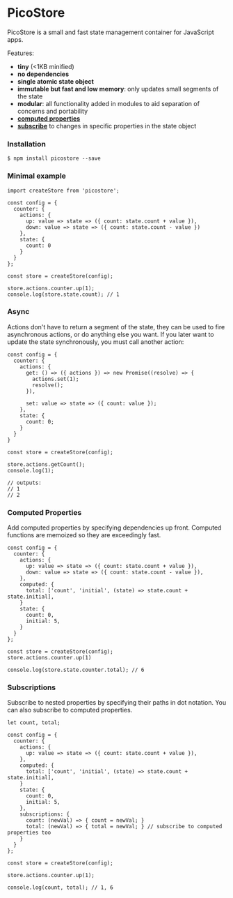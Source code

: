 # PicoStore

PicoStore is a small and fast state management container for JavaScript apps.

Features:
- **tiny** (<1KB minified)
- **no dependencies**
- **single atomic state object**
- **immutable but fast and low memory**: only updates small segments of the state
- **modular**: all functionality added in modules to aid separation of concerns and portability
- [**computed properties**](https://github.com/andyjessop/picostore#computed-properties)
- [**subscribe**](https://github.com/andyjessop/picostore#subscriptions) to changes in specific properties in the state object

### Installation
```
$ npm install picostore --save
```

### Minimal example
```
import createStore from 'picostore';

const config = {
  counter: {
    actions: {
      up: value => state => ({ count: state.count + value }),
      down: value => state => ({ count: state.count - value })
    },
    state: {
      count: 0
    }
  }
};

const store = createStore(config);

store.actions.counter.up(1);
console.log(store.state.count); // 1

```

### Async
Actions don't have to return a segment of the state, they can be used to fire asynchronous actions, or do anything else you want. If you later want to update the state synchronously, you must call another action:

```
const config = {
  counter: {
    actions: {
      get: () => ({ actions }) => new Promise((resolve) => {
        actions.set(1);
        resolve();
      }),

      set: value => state => ({ count: value });
    },
    state: {
      count: 0;
    }
  }
}

const store = createStore(config);

store.actions.getCount();
console.log(1);

// outputs:
// 1
// 2
```

### Computed Properties
Add computed properties by specifying dependencies up front. Computed functions are memoized so they are exceedingly fast.

```
const config = {
  counter: {
    actions: {
      up: value => state => ({ count: state.count + value }),
      down: value => state => ({ count: state.count - value }),
    },
    computed: {
      total: ['count', 'initial', (state) => state.count + state.initial],
    }
    state: {
      count: 0,
      initial: 5,
    }
  }
};

const store = createStore(config);
store.actions.counter.up(1)

console.log(store.state.counter.total); // 6
```

### Subscriptions
Subscribe to nested properties by specifying their paths in dot notation. You can also subscribe to computed properties.

```
let count, total;

const config = {
  counter: {
    actions: {
      up: value => state => ({ count: state.count + value }),
    },
    computed: {
      total: ['count', 'initial', (state) => state.count + state.initial],
    }
    state: {
      count: 0,
      initial: 5,
    },
    subscriptions: {
      count: (newVal) => { count = newVal; }
      total: (newVal) => { total = newVal; } // subscribe to computed properties too
    }
  }
};

const store = createStore(config);

store.actions.counter.up(1);

console.log(count, total); // 1, 6
```
